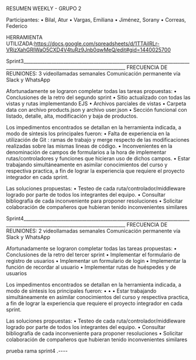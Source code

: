 RESUMEN WEEKLY - GRUPO 2

Participantes:
    • Bilal, Atur
    • Vargas, Emiliana
    • Jiménez, Sorany
    • Correas, Federico 

HERRAMIENTA UTILIZADA:https://docs.google.com/spreadsheets/d/1TTAilRLr-VRizXahGRIWaO5CXD4V4tuRz9Jnb0qwMeQ/edit#gid=1440025700



Sprint3__________________________________________________________________________________________________________________________
FRECUENCIA DE REUNIONES:
3 videollamadas semanales
Comunicación permanente vía Slack y WhatsApp

Afortunadamente se lograron completar todas las tareas propuestas:
    • Conclusiones de la retro del segundo sprint
    • Sitio actualizado con todas las vistas y rutas implementando EJS
    • Archivos parciales de vistas
    • Carpeta data con archivo products.json y archivo user.json
    • Sección funcional con listado, detalle, alta, modificación y baja de productos.

Los impedimentos encontrados se detallan en la herramienta indicada, a modo de síntesis los principales fueron: 
    • Falta de experiencia en la utilización de Git : ramas de trabajo y merge respecto de las modificaciones realizadas sobre las mismas lineas de código. 
    • Inconvenientes en la denominación de campos de formularios a la hora de implementar rutas/controladores y funciones que hicieran uso de dichos campos. 
    • Estar trabajando simultáneamente en asimilar conocimientos del curso y respectiva practica, a fin de lograr la experiencia que requiere el proyecto integrador en cada sprint.
      

Las soluciones propuestas:
    • Testeo de cada ruta/controlador/middleware logrado por parte de todos los integrantes del equipo.
    • Consultar bibliografía de cada inconveniente para proponer resoluciones
    • Solicitar colaboración de compañeros que hubieran tenido inconvenientes similares


Sprint4__________________________________________________________________________________________________________________________
FRECUENCIA DE REUNIONES:
2 videollamadas semanales
Comunicación permanente vía Slack y WhatsApp

Afortunadamente se lograron completar todas las tareas propuestas:
    • Conclusiones de la retro del tercer sprint
    • Implementar el formulario de registro de usuarios
    • Implementar un formulario de login
    • Implementar la función de recordar al usuario
    • Implementar rutas de huéspedes y de usuarios

Los impedimentos encontrados se detallan en la herramienta indicada, a modo de síntesis los principales fueron: 
    • 
    • 
    • Estar trabajando simultáneamente en asimilar conocimientos del curso y respectiva practica, a fin de lograr la experiencia que requiere el proyecto integrador en cada sprint.
      

Las soluciones propuestas:
    • Testeo de cada ruta/controlador/middleware logrado por parte de todos los integrantes del equipo.
    • Consultar bibliografía de cada inconveniente para proponer resoluciones
    • Solicitar colaboración de compañeros que hubieran tenido inconvenientes similares



prueba rama sprint4   .----
